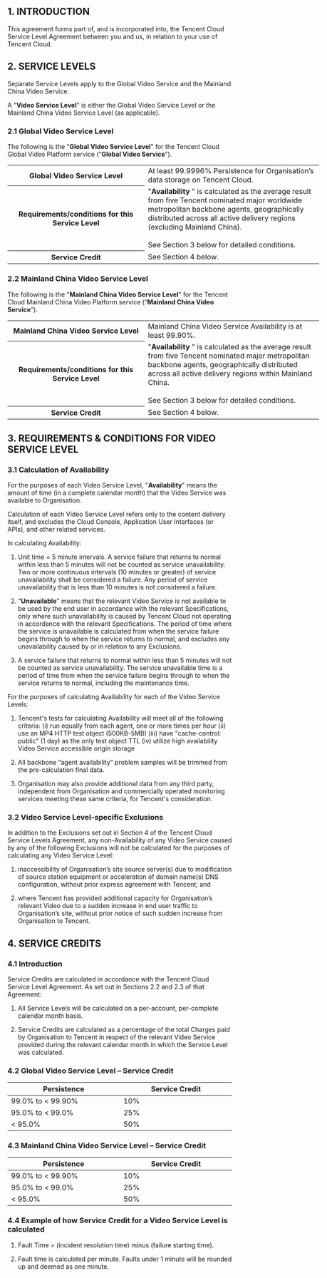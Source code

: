 ## 1.	INTRODUCTION
This agreement forms part of, and is incorporated into, the Tencent Cloud Service Level Agreement between you and us, in relation to your use of Tencent Cloud.
## 2.	SERVICE LEVELS
Separate Service Levels apply to the Global Video Service and the Mainland China Video Service. 

A "**Video Service Level**" is either the Global Video Service Level or the Mainland China Video Service Level (as applicable). 

###  2.1 Global Video Service Level
The following is the "**Global Video Service Level**" for the Tencent Cloud Global Video Platform service (“**Global Video Service**”).

<table style="width:700px">
<tbody>
<tr>
<th style="width: 300px;">Global Video Service Level</th>
<td style="width: 400px;">At least 99.9996% Persistence for Organisation’s data storage on Tencent Cloud.  </td>
</tr>
<tr>
<th style="width: 300px;">Requirements/conditions for this Service Level</th>
<td style="width: 400px;">
"<b>Availability </b>" is calculated as the average result from five Tencent nominated major worldwide metropolitan backbone agents, geographically distributed across all active delivery regions (excluding Mainland China). </br></br>
See Section 3 below for detailed conditions.
</td>
</tr>
<tr>
<th style="width: 300px;">Service Credit</th>
<td style="center; width: 400px;">
See Section 4 below.  
</td>
</tr>
</tbody>
</table>

### 2.2	Mainland China Video Service Level
The following is the "**Mainland China Video Service Level**" for the Tencent Cloud Mainland China Video Platform service (“**Mainland China Video Service**”).

<table style="width:700px">
<tbody>
<tr>
<th style="width: 300px;">Mainland China Video Service Level</th>
<td style="width: 400px;">Mainland China Video Service Availability is at least 99.90%.  </td>
</tr>
<tr>
<th style="width: 300px;">Requirements/conditions for this Service Level</th>
<td style="width: 400px;">
"<b>Availability </b>" is calculated as the average result from five Tencent nominated major metropolitan backbone agents, geographically distributed across all active delivery regions within Mainland China. </br></br>
See Section 3 below for detailed conditions.

</td>
</tr>
<tr>
<th style="width: 300px;">Service Credit</th>
<td style="center; width: 400px;">
See Section 4 below.  
</td>
</tr>
</tbody>
</table>

## 3.	REQUIREMENTS & CONDITIONS FOR VIDEO SERVICE LEVEL
### 3.1	Calculation of Availability
For the purposes of each Video Service Level, "**Availability**" means the amount of time (in a complete calendar month) that the Video Service was available to Organisation.  

Calculation of each Video  Service Level refers only to the content delivery itself, and excludes the Cloud Console, Application User Interfaces (or APIs), and other related services. 

In calculating Availability: 

 1. Unit time = 5 minute intervals. A service failure that returns to normal within less than 5 minutes will not be counted as service unavailability. Two or more continuous intervals (10 minutes or greater) of service unavailability shall be considered a failure.  Any period of service unavailability that is less than 10 minutes is not considered a failure. 

 2.	"**Unavailable**" means that the relevant Video Service is not available to be used by the end user in accordance with the relevant Specifications, only where such unavailability is caused by Tencent Cloud not operating in accordance with the relevant Specifications. The period of time where the service is unavailable is calculated from when the service failure begins through to when the service returns to normal, and excludes any unavailability caused by or in relation to any Exclusions. 

 3. A service failure that returns to normal within less than 5 minutes will not be counted as service unavailability. The service unavailable time is a period of time from when the service failure begins through to when the service returns to normal, including the maintenance time.

For the purposes of calculating Availability for each of the Video Service Levels:

 1. Tencent's tests for calculating Availability will meet all of the following criteria:
(i)	run equally from each agent, one or more times per hour
(ii)	use an MP4 HTTP test object (500KB-5MB)
(iii)	have "cache-control: public" (1 day) as the only test object TTL
(iv)	utilize high availability Video Service accessible origin storage 

 2.	All backbone “agent availability” problem samples will be trimmed from the pre-calculation final data.

 3. Organisation may also provide additional data from any third party, independent from Organisation and commercially operated monitoring services meeting these same criteria, for Tencent's consideration.


### 3.2	Video Service Level-specific Exclusions
In addition to the Exclusions set out in Section 4 of the Tencent Cloud Service Levels Agreement, any non-Availability of any Video Service caused by any of the following Exclusions will not be calculated for the purposes of calculating any Video Service Level:

 1. inaccessibility of Organisation’s site source server(s) due to modification of source station equipment or acceleration of domain name(s) DNS configuration, without prior express agreement with Tencent; and

 2. where Tencent has provided additional capacity for Organisation’s relevant Video due to a sudden increase in end user traffic to Organisation’s site, without prior notice of such sudden increase from Organisation to Tencent. 

## 4.	SERVICE CREDITS
### 4.1	Introduction

Service Credits are calculated in accordance with the Tencent Cloud Service Level Agreement. As set out in Sections 2.2 and 2.3 of that Agreement: 

 1. All Service Levels will be calculated on a per-account, per-complete calendar month basis.

 2. Service Credits are calculated as a percentage of the total Charges paid by Organisation to Tencent in respect of the relevant Video Service provided during the relevant calendar month in which the Service Level was calculated.    

### 4.2	Global Video Service Level – Service Credit
<table>
<thead>
<tr>
<th style="text-align: center; width: 240px;">Persistence </th>
<th style="text-align: center; width: 240px;">Service Credit</th>
</tr>
</thead>
<tbody>
<tr>
<td>99.0% to < 99.90%</td>
<td>10%</td>
</tr>
<tr>
<td>95.0% to < 99.0%</td>
<td>25%</td>
</tr>
<tr>
<td>< 95.0%</td>
<td>50%</td>
</tr>
</tbody>
</table>

### 4.3	Mainland China Video Service Level – Service Credit
<table>
<thead>
<tr>
<th style="text-align: center; width: 240px;">Persistence </th>
<th style="text-align: center; width: 240px;">Service Credit</th>
</tr>
</thead>
<tbody>
<tr>
<td>99.0% to < 99.90%</td>
<td>10%</td>
</tr>
<tr>
<td>95.0% to < 99.0%</td>
<td>25%</td>
</tr>
<tr>
<td>< 95.0%</td>
<td>50%</td>
</tr>
</tbody>
</table>

### 4.4	Example of how Service Credit for a Video Service Level is calculated
 1. Fault Time = (incident resolution time) minus (failure starting time).   

 2. Fault time is calculated per minute. Faults under 1 minute will be rounded up and deemed as one minute. 
